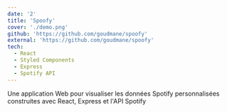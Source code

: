 ```yaml
---
date: '2'
title: 'Spoofy'
cover: './demo.png'
github: 'https://github.com/goudmane/spoofy'
external: 'https://github.com/goudmane/spoofy'
tech:
  - React
  - Styled Components
  - Express
  - Spotify API
---
```


Une application Web pour visualiser les données Spotify personnalisées construites avec React, Express et l'API Spotify
